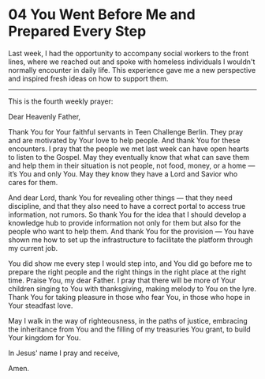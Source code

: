 # 04 You Went Before Me and Prepared Every Step

Last week, I had the opportunity to accompany social workers to the front lines, where we reached out and spoke with homeless individuals I wouldn't normally encounter in daily life. This experience gave me a new perspective and inspired fresh ideas on how to support them.

---

This is the fourth weekly prayer:

Dear Heavenly Father,

Thank You for Your faithful servants in Teen Challenge Berlin. They pray and are motivated by Your love to help people. And thank You for these encounters. I pray that the people we met last week can have open hearts to listen to the Gospel. May they eventually know that what can save them and help them in their situation is not people, not food, money, or a home — it’s You and only You. May they know they have a Lord and Savior who cares for them.

And dear Lord, thank You for revealing other things — that they need discipline, and that they also need to have a correct portal to access true information, not rumors. So thank You for the idea that I should develop a knowledge hub to provide information not only for them but also for the people who want to help them. And thank You for the provision — You have shown me how to set up the infrastructure to facilitate the platform through my current job.

You did show me every step I would step into, and You did go before me to prepare the right people and the right things in the right place at the right time. Praise You, my dear Father. I pray that there will be more of Your children singing to You with thanksgiving, making melody to You on the lyre. Thank You for taking pleasure in those who fear You, in those who hope in Your steadfast love.

May I walk in the way of righteousness, in the paths of justice, embracing the inheritance from You and the filling of my treasuries You grant, to build Your kingdom for You.

In Jesus' name I pray and receive,

Amen.
